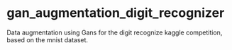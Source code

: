 # gan_augmentation_digit_recognizer

Data augmentation using Gans for the digit recognize kaggle competition, based on the mnist dataset.
